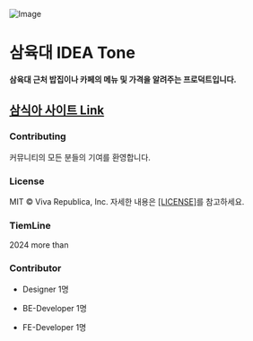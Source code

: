 ![Image](https://github.com/user-attachments/assets/69777d5d-9e90-4710-87c4-8ac42d6453ba)

# 삼육대 IDEA Tone

<b>
삼육대 근처 밥집이나 카페의 메뉴 및 가격을 알려주는 프로덕트입니다.</b>

## [삼식아 사이트 Link](https://samsika.site/)

### Contributing

커뮤니티의 모든 분들의 기여를 환영합니다.

### License

MIT © Viva Republica, Inc. 자세한 내용은 [[LICENSE]](https://github.com/kss2002/ThreeSix/blob/main/LICENSE)를 참고하세요.

### TiemLine

2024 more than

### Contributor

- Designer 1명

- BE-Developer 1명

- FE-Developer 1명
